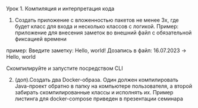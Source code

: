 Урок 1. Компиляция и интерпретация кода

1. Создать приложение с вложенностью пакетов не менее 3х,
   где будет класс для входа и несколько классов с логикой.
   Пример: приложение для внесения заметок во внешний файл с обязательной фиксацией времени

пример:
Введите заметку: Hello, world!
Дозапись в файл: 16.07.2023 -> Hello, world

Скомпилируйте и запустите посредством CLI

2. (доп).Создать два Docker-образа.
   Один должен компилировать Java-проект обратно в папку на компьютере пользователя,
   а второй забирать скомпилированные классы и исполнять их.
   Пример листинга для docker-compose приведен в презентации семинара
